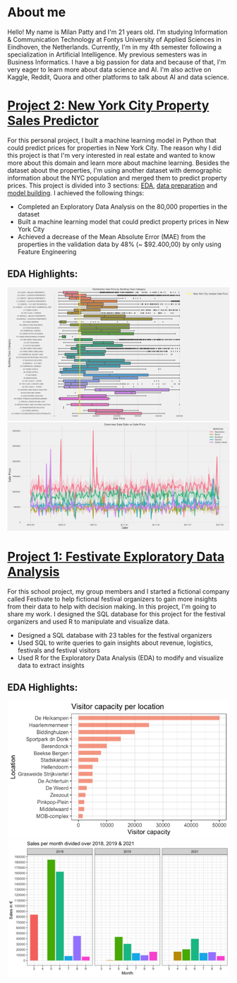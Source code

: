 # About me
Hello! My name is Milan Patty and I'm 21 years old. I'm studying Information & Communication Technology at Fontys University of Applied Sciences in Eindhoven, the Netherlands. Currently, I'm in my 4th semester following a specialization in Artificial Intelligence. My previous semesters was in Business Informatics. I have a big passion for data and because of that, I'm very eager to learn more about data science and AI. I'm also active on Kaggle, Reddit, Quora and other platforms to talk about AI and data science.

# [Project 2: New York City Property Sales Predictor](https://github.com/MLP99/NYC-PSP)
For this personal project, I built a machine learning model in Python that could predict prices for properties in New York City. The reason why I did this project is that I'm very interested in real estate and wanted to know more about this domain and learn more about machine learning. Besides the dataset about the properties, I'm using another dataset with demographic information about the NYC population and merged them to predict property prices.
This project is divided into 3 sections: [EDA](https://github.com/MLP99/NYC-PSP/blob/main/files/NYC_PSP_EDA.ipynb), [data preparation](https://github.com/MLP99/NYC-PSP/blob/main/files/NYC_PSP_PREPARATION.ipynb) and [model building](https://github.com/MLP99/NYC-PSP/blob/main/files/NYC_PSP_MODELLING.ipynb). I achieved the following things:

* Completed an Exploratory Data Analysis on the 80,000 properties in the dataset
* Built a machine learning model that could predict property prices in New York City
* Achieved a decrease of the Mean Absolute Error (MAE) from the properties in the validation data by 48% (~ $92.400,00) by only using Feature Engineering

## EDA Highlights:
![](./images/dsp.png)
![](./images/ovsdsp.png)

# [Project 1: Festivate Exploratory Data Analysis](https://github.com/MLP99/Festivate-EDA)
For this school project, my group members and I started a fictional company called Festivate to help fictional festival organizers to gain more insights from their data to help with decision making. In this project, I'm going to share my work. I designed the SQL database for this project for the festival organizers and used R to manipulate and visualize data.

* Designed a SQL database with 23 tables for the festival organizers
* Used SQL to write queries to gain insights about revenue, logistics, festivals and festival visitors
* Used R for the Exploratory Data Analysis (EDA) to modify and visualize data to extract insights

## EDA Highlights:
![](./images/vcpl.png)
![](./images/spmdo.png)

